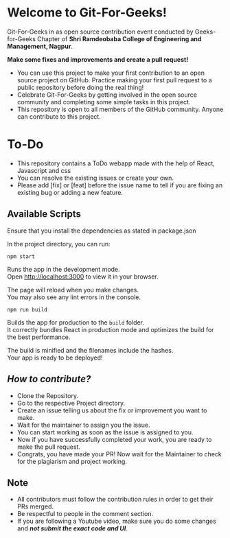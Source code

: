 # Welcome to Git-For-Geeks!

Git-For-Geeks in as open source contribution event conducted by Geeks-for-Geeks Chapter of **Shri Ramdeobaba College of Engineering and Management, Nagpur**.

**Make some fixes and improvements and create a pull request!**

- You can use this project to make your first contribution to an open source project on GitHub. Practice making your first pull request to a public repository before doing the real thing!
- Celebrate Git-For-Geeks by getting involved in the open source community and completing some simple tasks in this project.
- This repository is open to all members of the GitHub community. Anyone can contribute to this project.

# To-Do 
- This repository contains a ToDo webapp made with the help of React, Javascript and css
- You can resolve the existing issues or create your own.
- Please add [fix] or [feat] before the issue name to tell if you are fixing an existing bug or adding a new feature.


## Available Scripts
Ensure that you install the dependencies as stated in package.json

In the project directory, you can run:

``` 
npm start 
```

Runs the app in the development mode.\
Open [http://localhost:3000](http://localhost:3000) to view it in your browser.

The page will reload when you make changes.\
You may also see any lint errors in the console.


``` 
npm run build
```

Builds the app for production to the `build` folder.\
It correctly bundles React in production mode and optimizes the build for the best performance.

The build is minified and the filenames include the hashes.\
Your app is ready to be deployed!

## *****How to contribute?*****

- Clone the Repository.
- Go to the respective Project directory.
- Create an issue telling us about the fix or improvement you want to make.
- Wait for the maintainer to assign you the issue.
- You can start working as soon as the issue is assigned to you.
- Now if you have successfully completed your work, you are ready to make the pull request.
- Congrats, you have made your PR! Now wait for the Maintainer to check for the plagiarism and project working.

## Note

- All contributors must follow the contribution rules in order to get their PRs merged.
- Be respectful to people in the comment section.
- If you are following a Youtube video, make sure you do some changes and *****not submit the exact code and UI*****.